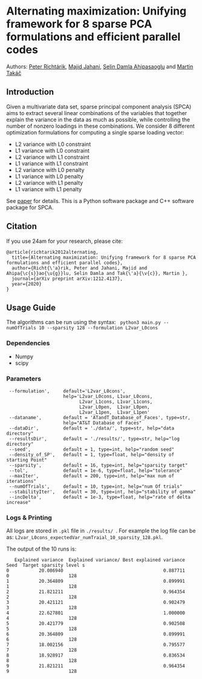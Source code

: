 # Alternating maximization: Unifying framework for 8 sparse PCA formulations and efficient parallel codes

Authors: [Peter Richtárik](https://richtarik.org/), [Majid Jahani](http://coral.ise.lehigh.edu/maj316/), [Selin Damla Ahipasaoglu](https://esd.sutd.edu.sg/people/faculty/selin-damla-ahipasaoglu) and [Martin Takáč](http://mtakac.com/)


## Introduction
Given a multivariate data set, sparse principal component analysis (SPCA) aims to extract several linear combinations of the variables that together explain the variance in the data as much as possible, while controlling the number of nonzero loadings in these combinations. We consider 8 different optimization formulations for computing a single sparse loading vector:
- L2 variance with L0 constraint  
- L1 variance with L0 constraint
- L2 variance with L1 constraint
- L1 variance with L1 constraint
- L2 variance with L0 penalty
- L1 variance with L0 penalty
- L2 variance with L1 penalty
- L1 variance with L1 penalty

See [paper](https://arxiv.org/pdf/1212.4137.pdf) for details.
This is a Python software package and C++  software package for SPCA.

## Citation
If you use 24am for your research, please cite:
```
@article{richtarik2012alternating,
  title={Alternating maximization: Unifying framework for 8 sparse PCA formulations and efficient parallel codes},
  author={Richt{\'a}rik, Peter and Jahani, Majid and Ahipa{\c{s}}ao{\u{g}}lu, Selin Damla and Tak{\'a}{\v{c}}, Martin },
  journal={arXiv preprint arXiv:1212.4137},
  year={2020}
}
```

## Usage Guide
The algorithms can be run using the syntax: ``` python3 main.py --numOfTrials 10 --sparsity 128 --formulation L2var_L0cons```


### Dependencies
* Numpy
* scipy

### Parameters
```
 --formulation',     default='L2var_L0cons',
                     help='L2var_L0cons, L1var_L0cons,
                           L2var_L1cons, L1var_L1cons,
                           L2var_L0pen,  L1var_L0pen,
                           L2var_L1pen,  L1var_L1pen'
 --dataname',        default = 'ATandT_Database_of_Faces', type=str,
                     help="AT&T Database of Faces"
 --dataDir',         default = './data/', type=str, help="data directory"
 --resultsDir',      default = './results/', type=str, help="log directory"
 --seed',            default = 1, type=int, help="random seed"
 --density_of_SP',   default = 1, type=float, help="density of starting Point"
 --sparsity',        default = 16, type=int, help="sparsity target"
 --tol',             default = 1e-6, type=float, help="tolerance"
 --maxIter',         default = 200, type=int, help="max num of iterations"
 --numOfTrials',     default = 10, type=int, help="num Of trials"
 --stabilityIter',   default = 30, type=int, help="stability of gamma"
 --incDelta',        default = 1e-3, type=float, help="rate of delta increase"
 ```


### Logs & Printing
All logs are stored in ```.pkl``` file in ```./results/ ```. For example the log file can be as:
```L2var_L0cons_expectedVar_numTraial_10_sparsity_128.pkl```.

The output of the 10 runs is:
```
   Explained variance  Explained variance/ Best explained variance  Seed  Target sparsity level s
0           20.086940                                     0.887711     0                      128
1           20.364809                                     0.899991     1                      128
2           21.821211                                     0.964354     2                      128
3           20.421121                                     0.902479     3                      128
4           22.627801                                     1.000000     4                      128
5           20.421779                                     0.902508     5                      128
6           20.364809                                     0.899991     6                      128
7           18.002156                                     0.795577     7                      128
8           18.928917                                     0.836534     8                      128
9           21.821211                                     0.964354     9                      128
```
 
